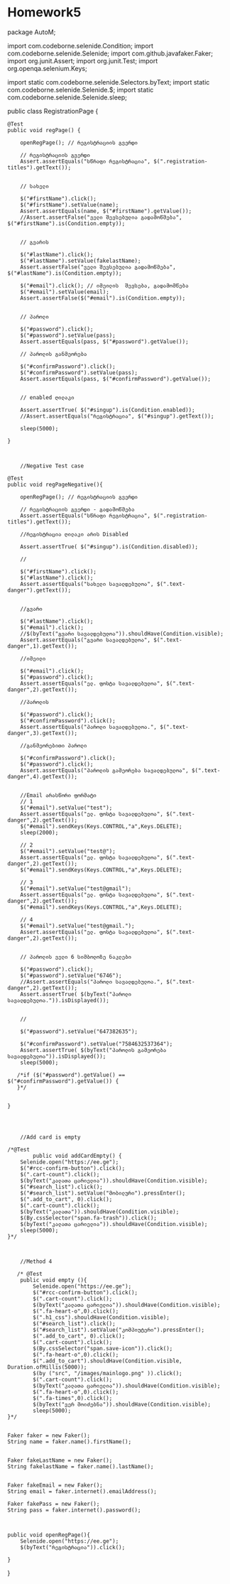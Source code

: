 # Homework5
package AutoM;

import com.codeborne.selenide.Condition;
import com.codeborne.selenide.Selenide;
import com.github.javafaker.Faker;
import org.junit.Assert;
import org.junit.Test;
import org.openqa.selenium.Keys;

import static com.codeborne.selenide.Selectors.byText;
import static com.codeborne.selenide.Selenide.$;
import static com.codeborne.selenide.Selenide.sleep;

public class RegistrationPage {



    @Test
    public void regPage() {

        openRegPage(); // რეგისტრაციის გვერდი

        // რეგისტრაციის გვერდი 
        Assert.assertEquals("სწრაფი რეგისტრაცია", $(".registration-titles").getText());


        // სახელი

        $("#firstName").click();
        $("#firstName").setValue(name);
        Assert.assertEquals(name, $("#firstName").getValue());
        //Assert.assertFalse("ველი შევსებულია გადამოწმება", $("#firstName").is(Condition.empty));


        // გვარის 

        $("#lastName").click();
        $("#lastName").setValue(fakelastName);
        Assert.assertFalse("ველი შევსებულია გადამოწმება", $("#lastName").is(Condition.empty));

        $("#email").click(); // იმეილის  შევსება, გადამომწება
        $("#email").setValue(email);
        Assert.assertFalse($("#email").is(Condition.empty));


        // პაროლი

        $("#password").click();
        $("#password").setValue(pass);
        Assert.assertEquals(pass, $("#password").getValue());

        // პაროლის განმეორება

        $("#confirmPassword").click();
        $("#confirmPassword").setValue(pass);
        Assert.assertEquals(pass, $("#confirmPassword").getValue());


        // enabled ღილაკი

        Assert.assertTrue( $("#singup").is(Condition.enabled));
        //Assert.assertEquals("რეგისტრაცია", $("#singup").getText());

        sleep(5000);

    }



        //Negative Test case

    @Test
    public void regPageNegative(){

        openRegPage(); // რეგისტრაციის გვერდი

        // რეგისტრაციის გვერდი - გადამოწმება
        Assert.assertEquals("სწრაფი რეგისტრაცია", $(".registration-titles").getText());

        //რეგისტრაცია ღილაკი არის Disabled

        Assert.assertTrue( $("#singup").is(Condition.disabled));

        //

        $("#firstName").click();
        $("#lastName").click();
        Assert.assertEquals("სახელი სავალდებულოა", $(".text-danger").getText());


        //გვარი

        $("#lastName").click();
        $("#email").click();
        //$(byText("გვარი სავალდებულოა")).shouldHave(Condition.visible);
        Assert.assertEquals("გვარი სავალდებულოა", $(".text-danger",1).getText());

        //იმეილი

        $("#email").click();
        $("#password").click();
        Assert.assertEquals("ელ. ფოსტა სავალდებულოა", $(".text-danger",2).getText());

        //პაროლის

        $("#password").click();
        $("#confirmPassword").click();
        Assert.assertEquals("პაროლი სავალდებულოა.", $(".text-danger",3).getText());

        //განმეორებითი პაროლი

        $("#confirmPassword").click();
        $("#password").click();
        Assert.assertEquals("პაროლის გამეორება სავალდებულოა", $(".text-danger",4).getText());


        //Email არასწორი ფორმატი
        // 1
        $("#email").setValue("test");
        Assert.assertEquals("ელ. ფოსტა სავალდებულოა", $(".text-danger",2).getText());
        $("#email").sendKeys(Keys.CONTROL,"a",Keys.DELETE);
        sleep(2000);

        // 2
        $("#email").setValue("test@");
        Assert.assertEquals("ელ. ფოსტა სავალდებულოა", $(".text-danger",2).getText());
        $("#email").sendKeys(Keys.CONTROL,"a",Keys.DELETE);

        // 3
        $("#email").setValue("test@gmail");
        Assert.assertEquals("ელ. ფოსტა სავალდებულოა", $(".text-danger",2).getText());
        $("#email").sendKeys(Keys.CONTROL,"a",Keys.DELETE);

        // 4
        $("#email").setValue("test@gmail.");
        Assert.assertEquals("ელ. ფოსტა სავალდებულოა", $(".text-danger",2).getText());
        

        // პაროლის ველი 6 სიმბოლოზე ნაკლები

        $("#password").click();
        $("#password").setValue("6746");
        //Assert.assertEquals("პაროლი სავალდებულოა.", $(".text-danger",2).getText());
        Assert.assertTrue( $(byText("პაროლი სავალდებულოა.")).isDisplayed());


        // 

        $("#password").setValue("647382635");

        $("#confirmPassword").setValue("7584632537364");
        Assert.assertTrue( $(byText("პაროლის გამეორება სავალდებულოა")).isDisplayed());
        sleep(5000);

       /*if ($("#password").getValue() == $("#confirmPassword").getValue()) {
       }*/


    }




        //Add card is empty

    /*@Test
            public void addCardEmpty() {
        Selenide.open("https://ee.ge");
        $("#rcc-confirm-button").click();
        $(".cart-count").click();
        $(byText("კალათა ცარიელია")).shouldHave(Condition.visible);
        $("#search_list").click();
        $("#search_list").setValue("მობილური").pressEnter();
        $(".add_to_cart", 0).click();
        $(".cart-count").click();
        $(byText("კალათა")).shouldHave(Condition.visible);
        $(By.cssSelector("span.fa-trash")).click();
        $(byText("კალათა ცარიელია")).shouldHave(Condition.visible);
        sleep(5000);
    }*/



        //Method 4

       /* @Test
        public void empty (){
            Selenide.open("https://ee.ge");
            $("#rcc-confirm-button").click();
            $(".cart-count").click();
            $(byText("კალათა ცარიელია")).shouldHave(Condition.visible);
            $(".fa-heart-o",0).click();
            $(".h1_css").shouldHave(Condition.visible);
            $("#search_list").click();
            $("#search_list").setValue("კომპიუტერი").pressEnter();
            $(".add_to_cart", 0).click();
            $(".cart-count").click();
            $(By.cssSelector("span.save-icon")).click();
            $(".fa-heart-o",0).click();
            $(".add_to_cart").shouldHave(Condition.visible, Duration.ofMillis(5000));
            $(by ("src", "/images/mainlogo.png" )).click();
            $(".cart-count").click();
            $(byText("კალათა ცარიელია")).shouldHave(Condition.visible);
            $(".fa-heart-o",0).click();
            $(".fa-times",0).click();
            $(byText("ვერ მოიძებნა")).shouldHave(Condition.visible);
            sleep(5000);
    }*/


    Faker faker = new Faker();
    String name = faker.name().firstName();


    Faker fakeLastName = new Faker();
    String fakelastName = faker.name().lastName();


    Faker fakeEmail = new Faker();
    String email = faker.internet().emailAddress();

    Faker fakePass = new Faker();
    String pass = faker.internet().password();



    public void openRegPage(){
        Selenide.open("https://ee.ge");
        $(byText("რეგისტრაცია")).click();

    }


}
